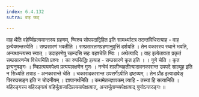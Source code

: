 ```yaml
---
index: 6.4.132
sutra: वाह ऊठ्

---
```

  वाह थैति वहेर्ण्विप्रत्ययान्तस्य ग्रहणम्, ण्विश्च सोपपदाद्विहित इति सामर्थ्यादत्र तदन्तविधिरत्याह - वाह इत्येवमन्तस्येति । सम्प्रसारणं भवतीति । सम्प्रसारतणग्रहणानुवृत्तिं दर्शयति । तेन वकारस्य स्थाने भवति, अन्यथान्त्यस्य स्यात् । उदाहरणेषु च्छन्दसि सहः वहश्चेति ण्विः ।  अथेत्यादि । वाह इत्येतावता प्रकृतं सम्प्रसारणमेव विधेयमिति प्रश्नः । का रुपसिद्धिः इत्याह - सम्प्रसारणे कृत इति । । गुणे चेति । कृत इत्यनुषङ्गः । ण्विप्रत्ययमपेक्ष्य प्रत्ययलक्षणेन गुणः । नन्वेवं शालीन्वहतीत्यादावनकारान्त उपपदे साल्यूह इति न सिध्यति तत्राह - अनकारान्ते चेति । चकारादकारान्त उपसर्गेऽपीति द्रष्टव्यम् । तेन प्रौह इत्यादावेङ् पिररुप्रसङ्ग इति न चोदनीयम् । ज्ञापानर्थमिति । कथमेतज्ज्ञापकम् त्याहि - तस्यां हि सत्यामिति । बहिरङ्गस्य वहिरड्गत्वं वहिर्भूताजादिप्रत्ययापेक्षत्वात्, अन्तर्भूताण्व्यपेक्षत्वाद् गुणोऽन्तरङ्गः ॥
